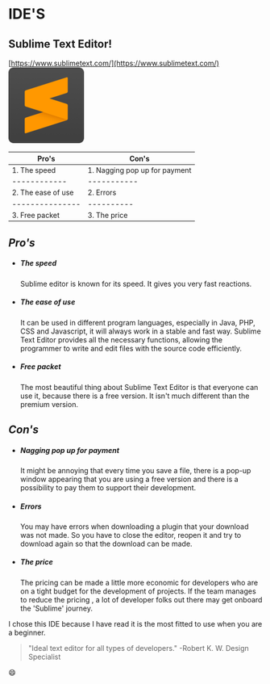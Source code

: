 # IDE'S
## Sublime Text Editor!

 
[https://www.sublimetext.com/](https://www.sublimetext.com/)
![logo](1.png)





| Pro's |Con's  |
|-------|-------|
|1. The speed| 1. Nagging pop up for payment|
|------------|-----------|
|2. The ease of use|2. Errors |
|---------------|----------|
|3. Free packet| 3. The price  |


## _Pro's_


 
 - ##### The speed

	Sublime editor is known for its speed. It gives you very fast reactions. 



- #####  The ease of use
	It can be used in different program languages, especially in Java, PHP, CSS and Javascript, it will always work in a stable and fast way. Sublime Text Editor provides all the necessary functions, allowing the programmer to write and edit files with the source code efficiently.

- ##### Free packet
	The most beautiful thing about Sublime Text Editor is that everyone can use it, because there is a free version. It isn't much different than the premium version. 

## _Con's_

- ##### Nagging pop up for payment
	It might be annoying that every time you save a file, there is a pop-up window appearing that you are using a free version and there is a possibility to pay them to support their development. 

- ##### Errors
	You may have errors when downloading a plugin that your download was not made. So you have to close the editor, reopen it and try to download again so that the download can be made.

- ##### The price
	The pricing can be made a little more economic for developers who are on a tight budget for the development of projects. If the team manages to reduce the pricing , a lot of developer folks out there may get onboard the 'Sublime' journey. 

I chose this IDE because I have read it is the most fitted to use when you are a beginner. 





>  "Ideal text editor for all types of developers."
> -Robert K. W. Design Specialist				


:smile:
